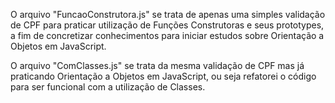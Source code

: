 O arquivo "FuncaoConstrutora.js" se trata de apenas uma simples validação de CPF para praticar utilização de Funções Construtoras e seus prototypes, a fim de concretizar conhecimentos para iniciar estudos sobre Orientação a Objetos em JavaScript.


O arquivo "ComClasses.js" se trata da mesma validação de CPF mas já praticando Orientação a Objetos em JavaScript, ou seja refatorei o código para ser funcional com a utilização de Classes.

